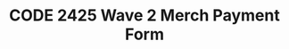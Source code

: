---
title: CODE 2425 Wave 2 Merch Payment Form
redirect_to: https://docs.google.com/forms/d/e/1FAIpQLSf9DWsnIq2gc6hgL-FSYTCswfPAncgqGZPBeMEsI75dU2qqkQ/viewform?usp=sharing
redirect_from: 
  - /CODE2425Wave2MerchPaymentForm
  - /code2425wave2merchpaymentform
---
